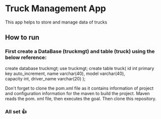 # Truck Management App
This app helps to store and manage data of trucks 

## How to run
### First create a DataBase (truckmgt) and table (truck) using the below reference:

create database truckmgt;
use truckmgt;
create table truck(
		id int primary key auto_increment,
        name varchar(40),
        model varchar(40),    
        capacity int,
        driver_name varchar(20)
);

Don't forget to clone the pom.xml file as it contains information of project and configuration information for the maven to build the project.
Maven reads the pom. xml file, then executes the goal.
Then clone this repository.

### All set 👍

